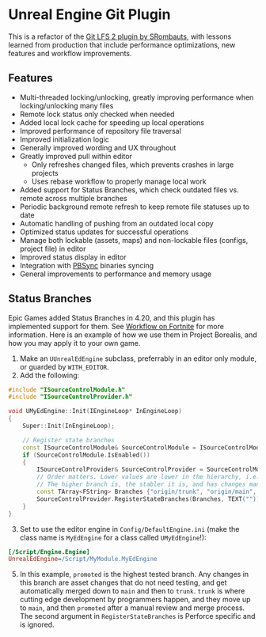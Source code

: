 # Unreal Engine Git Plugin

This is a refactor of the [Git LFS 2 plugin by SRombauts](https://github.com/SRombauts/UE4GitPlugin), with lessons learned from production
that include performance optimizations, new features and workflow improvements.

## Features

* Multi-threaded locking/unlocking, greatly improving performance when locking/unlocking many files
* Remote lock status only checked when needed
* Added local lock cache for speeding up local operations
* Improved performance of repository file traversal
* Improved initialization logic
* Generally improved wording and UX throughout
* Greatly improved pull within editor
  * Only refreshes changed files, which prevents crashes in large projects
  * Uses rebase workflow to properly manage local work
* Added support for Status Branches, which check outdated files vs. remote across multiple branches
* Periodic background remote refresh to keep remote file statuses up to date
* Automatic handling of pushing from an outdated local copy
* Optimized status updates for successful operations
* Manage both lockable (assets, maps) and non-lockable files (configs, project file) in editor
* Improved status display in editor
* Integration with [PBSync](https://github.com/ProjectBorealis/PBSync) binaries syncing
* General improvements to performance and memory usage

## Status Branches

Epic Games added Status Branches in 4.20, and this plugin has implemented support for them. See [Workflow on Fortnite](https://youtu.be/p4RcDpGQ_tI?t=1443) for more information. Here is an example of how we use them in Project Borealis, and how you may apply it to your own game.

1. Make an `UUnrealEdEngine` subclass, preferrably in an editor only module, or guarded by `WITH_EDITOR`.
2. Add the following:

```cpp
#include "ISourceControlModule.h"
#include "ISourceControlProvider.h"

void UMyEdEngine::Init(IEngineLoop* InEngineLoop)
{
	Super::Init(InEngineLoop);

	// Register state branches
	const ISourceControlModule& SourceControlModule = ISourceControlModule::Get();
	if (SourceControlModule.IsEnabled())
	{
		ISourceControlProvider& SourceControlProvider = SourceControlModule.GetProvider();
		// Order matters. Lower values are lower in the hierarchy, i.e., changes from higher branches get automatically merged down.
		// The higher branch is, the stabler it is, and has changes manually promoted up.
		const TArray<FString> Branches {"origin/trunk", "origin/main", "origin/promoted"};
		SourceControlProvider.RegisterStateBranches(Branches, TEXT(""));
	}
}
```

3. Set to use the editor engine in `Config/DefaultEngine.ini` (make the class name is `MyEdEngine` for a class called `UMyEdEngine`!):

```ini
[/Script/Engine.Engine]
UnrealEdEngine=/Script/MyModule.MyEdEngine
```

5. In this example, `promoted` is the highest tested branch. Any changes in this branch are asset changes that do not need testing, and get automatically merged down to `main` and then to `trunk`. `trunk` is where cutting edge development by programmers happen, and they move up to `main`, and then `promoted` after a manual review and merge process. The second argument in `RegisterStateBranches` is Perforce specific and is ignored.
